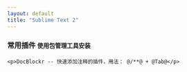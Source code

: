 ```yaml
---
layout: default
title: "Sublime Text 2"
---
```


<section>
    <div class="page-header">
        <h3>常用插件 <small>使用包管理工具安装</small></h3>
    </div>

    <p>DocBlockr -- 快速添加注释的插件，用法： @/**@ + @Tab@</p>
</section>
